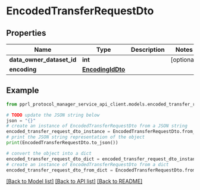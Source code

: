 # EncodedTransferRequestDto


## Properties

Name | Type | Description | Notes
------------ | ------------- | ------------- | -------------
**data_owner_dataset_id** | **int** |  | [optional] 
**encoding** | [**EncodingIdDto**](EncodingIdDto.md) |  | 

## Example

```python
from pprl_protocol_manager_service_api_client.models.encoded_transfer_request_dto import EncodedTransferRequestDto

# TODO update the JSON string below
json = "{}"
# create an instance of EncodedTransferRequestDto from a JSON string
encoded_transfer_request_dto_instance = EncodedTransferRequestDto.from_json(json)
# print the JSON string representation of the object
print(EncodedTransferRequestDto.to_json())

# convert the object into a dict
encoded_transfer_request_dto_dict = encoded_transfer_request_dto_instance.to_dict()
# create an instance of EncodedTransferRequestDto from a dict
encoded_transfer_request_dto_from_dict = EncodedTransferRequestDto.from_dict(encoded_transfer_request_dto_dict)
```
[[Back to Model list]](../README.md#documentation-for-models) [[Back to API list]](../README.md#documentation-for-api-endpoints) [[Back to README]](../README.md)



